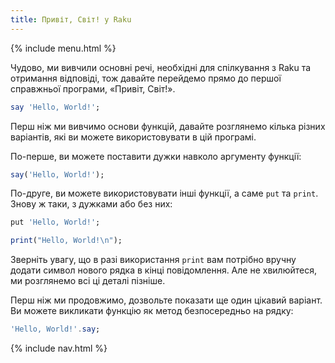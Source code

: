 ```yaml
---
title: Привіт, Світ! у Raku
---
```


{% include menu.html %}

Чудово, ми вивчили основні речі, необхідні для спілкування з Raku та отримання відповіді, тож давайте перейдемо прямо до першої справжньої програми, «Привіт, Світ!».

```raku
say 'Hello, World!';
```

Перш ніж ми вивчимо основи функцій, давайте розглянемо кілька різних варіантів, які ви можете використовувати в цій програмі.

По-перше, ви можете поставити дужки навколо аргументу функції:

```raku
say('Hello, World!');
```

По-друге, ви можете використовувати інші функції, а саме `put` та `print`. Знову ж таки, з дужками або без них:

```raku
put 'Hello, World!';

print("Hello, World!\n");
```

Зверніть увагу, що в разі використання `print` вам потрібно вручну додати символ нового рядка в кінці повідомлення. Але не хвилюйтеся, ми розглянемо всі ці деталі пізніше.

Перш ніж ми продовжимо, дозвольте показати ще один цікавий варіант. Ви можете викликати функцію як метод безпосередньо на рядку:

```raku
'Hello, World!'.say;
```

{% include nav.html %}